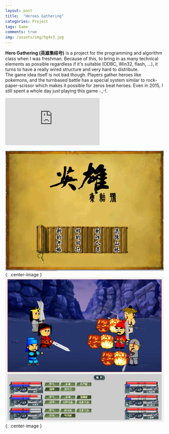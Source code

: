 ```yaml
---
layout: post
title:  "Heroes Gathering"
categories: Project
tags: Game 
comments: true
img: /assets/img/hg4x3.jpg
---
```

<b>Hero Gathering (英雄集结号)</b> is a project for the programming and algorithm class when I was freshman. Because of this,
to bring in as many technical elements as possible regardless if it's suitable (ODBC, Win32, flash, ...), it turns to
have a really wired structure and very hard to distribute. <br/>
The game idea itself is not bad though. Players gather
heroes like pokemons, and the turnbased battle has a special system similar to rock-paper-scissor which makes it possible
for zeros beat heroes. Even in 2015, I still spent a whole day just playing this game -_-!.
<!--more-->

<div class="embed-responsive embed-responsive-16by9">
<iframe src="https://www.youtube.com/embed/fVhQaW_Dbws" frameborder="0" allowfullscreen></iframe>
</div>

![](/assets/img/hg/logo.png){: .center-image }
![](/assets/img/hg/hg.png){: .center-image }
